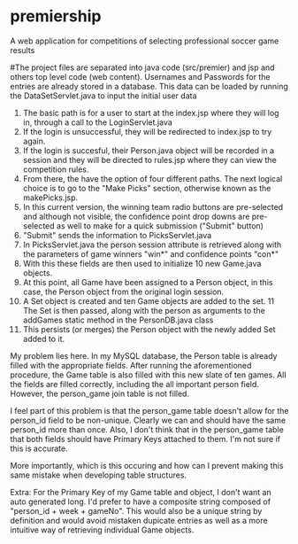 # premiership
A web application for competitions of selecting professional soccer game results

#The project files are separated into java code (src/premier) and jsp and others top level code (web content).
Usernames and Passwords for the entries are already stored in a database. This data can be loaded by running
the DataSetServlet.java to input the initial user data

1.  The basic path is for a user to start at the index.jsp where they will log in, through a call to the
    LoginServlet.java
2.  If the login is unsuccessful, they will be redirected to index.jsp to try again.
3.  If the login is succesful, their Person.java object will be recorded in a session and
    they will be directed to rules.jsp where they can view the competition rules.
4.  From there, the have the option of four different paths. The next logical choice is to go to the "Make Picks"
    section, otherwise known as the makePicks.jsp.
5.  In this current version, the winning team radio buttons are pre-selected and although not visible, the confidence
    point drop downs are pre-selected as well to make for a quick submission ("Submit" button)
6.  "Submit" sends the information to PicksServlet.java
7.  In PicksServlet.java the person session attribute is retrieved along with the parameters of game winners "win*"
    and confidence points "con*"
8.  With this these fields are then used to initialize 10 new Game.java objects.
9.  At this point, all Game have been assigned to a Person object, in this case, the Person object from the
    original login session.
10. A Set<Game> object is created and ten Game objects are added to the set.
11  The Set is then passed, along with the person as arguments to the addGames static method in the PersonDB.java class
12. This persists (or merges) the Person object with the newly added Set<Game> added to it.

My problem lies here. In my MySQL database, the Person table is already filled with the appropriate fields. After
running the aforementioned procedure, the Game table is also filled with this new slate of ten games. All
the fields are filled correctly, including the all important person field. However, the person_game join table
is not filled.

I feel part of this problem is that the person_game table doesn't allow for the person_id field to be non-unique.
Clearly we can and should have the same person_id more than once. Also, I don't think that in the person_game
table that both fields should have Primary Keys attached to them. I'm not sure if this is accurate.

More importantly, which is this occuring and how can I prevent making this same mistake when developing table
structures.

Extra: For the Primary Key of my Game table and object, I don't want an auto generated long. I'd prefer to
have a composite string composed of "person_id + week + gameNo". This would also be a unique string by definition
and would avoid mistaken dupicate entries as well as a more intuitive way of retrieving individual Game objects.

